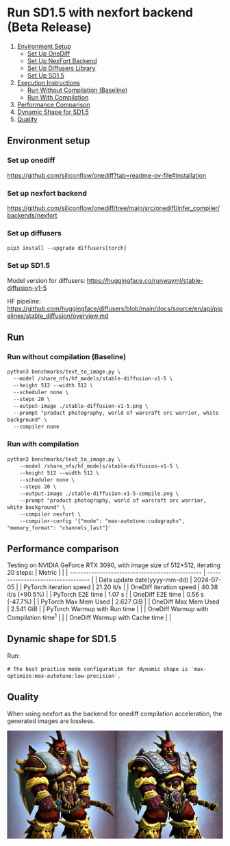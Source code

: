 # Run SD1.5 with nexfort backend (Beta Release)

1. [Environment Setup](#environment-setup)
   - [Set Up OneDiff](#set-up-onediff)
   - [Set Up NexFort Backend](#set-up-nexfort-backend)
   - [Set Up Diffusers Library](#set-up-diffusers)
   - [Set Up SD1.5](#set-up-sd15)
2. [Execution Instructions](#run)
   - [Run Without Compilation (Baseline)](#run-without-compilation-baseline)
   - [Run With Compilation](#run-with-compilation)
3. [Performance Comparison](#performance-comparison)
4. [Dynamic Shape for SD1.5](#dynamic-shape-for-sd15)
5. [Quality](#quality)

## Environment setup
### Set up onediff
https://github.com/siliconflow/onediff?tab=readme-ov-file#installation

### Set up nexfort backend
https://github.com/siliconflow/onediff/tree/main/src/onediff/infer_compiler/backends/nexfort

### Set up diffusers

```
pip3 install --upgrade diffusers[torch]
```
### Set up SD1.5
Model version for diffusers: https://huggingface.co/runwayml/stable-diffusion-v1-5

HF pipeline: https://github.com/huggingface/diffusers/blob/main/docs/source/en/api/pipelines/stable_diffusion/overview.md

## Run

### Run without compilation (Baseline)
```
python3 benchmarks/text_to_image.py \
  --model /share_nfs/hf_models/stable-diffusion-v1-5 \
  --height 512 --width 512 \
  --scheduler none \
  --steps 20 \
  --output-image ./stable-diffusion-v1-5.png \
  --prompt "product photography, world of warcraft orc warrior, white background" \
  --compiler none
```

### Run with compilation

```
python3 benchmarks/text_to_image.py \
    --model /share_nfs/hf_models/stable-diffusion-v1-5 \
    --height 512 --width 512 \
    --scheduler none \
    --steps 20 \
    --output-image ./stable-diffusion-v1-5-compile.png \
    --prompt "product photography, world of warcraft orc warrior, white background" \
    --compiler nexfort \
    --compiler-config '{"mode": "max-autotune:cudagraphs", "memory_format": "channels_last"}'
```

## Performance comparison

Testing on NVIDIA GeForce RTX 3090, with image size of 512*512, iterating 20 steps:
| Metric                                           |                                     |
| ------------------------------------------------ | ----------------------------------- |
| Data update date(yyyy-mm-dd)                     | 2024-07-05                          |
| PyTorch iteration speed                          | 21.20 it/s                          |
| OneDiff iteration speed                          | 40.38 it/s (+90.5%)                 |
| PyTorch E2E time                                 | 1.07 s                              |
| OneDiff E2E time                                 | 0.56 s (-47.7%)                     |
| PyTorch Max Mem Used                             | 2.627 GiB                           |
| OneDiff Max Mem Used                             | 2.541 GiB                           |
| PyTorch Warmup with Run time                     |                               |
| OneDiff Warmup with Compilation time<sup>1</sup> |                            |
| OneDiff Warmup with Cache time                   |                              |

<!-- <sup>1</sup> OneDiff Warmup with Compilation time is tested on Intel(R) Xeon(R) Platinum 8468. Note this is just for reference, and it varies a lot on different CPU. -->

<!-- 
Testing on 4090:
| Metric                                           |                                     |
| ------------------------------------------------ | ----------------------------------- |
| Data update date(yyyy-mm-dd)                     | 2024-06-29                          |
| PyTorch iteration speed                          | 6.67 it/s                           |
| OneDiff iteration speed                          | 11.51 it/s (+72.6%)                 |
| PyTorch E2E time                                 | 4.90 s                              |
| OneDiff E2E time                                 | 2.67 s (-45.5%)                     |
| PyTorch Max Mem Used                             | 18.799 GiB                          |
| OneDiff Max Mem Used                             | 17.902 GiB                          |
| PyTorch Warmup with Run time                     | 4.99 s                              |
| OneDiff Warmup with Compilation time<sup>2</sup> | 302.79 s                            |
| OneDiff Warmup with Cache time                   | 51.96 s                             |

 <sup>2</sup> AMD EPYC 7543 32-Core Processor -->


## Dynamic shape for SD1.5

 <!-- TODO -->

Run:

```
# The best practice mode configuration for dynamic shape is `max-optimize:max-autotune:low-precision`.
```

## Quality
When using nexfort as the backend for onediff compilation acceleration, the generated images are lossless.

<p align="center">
<img src="../../../imgs/nexfort_sd1-5_demo.png">
</p>
